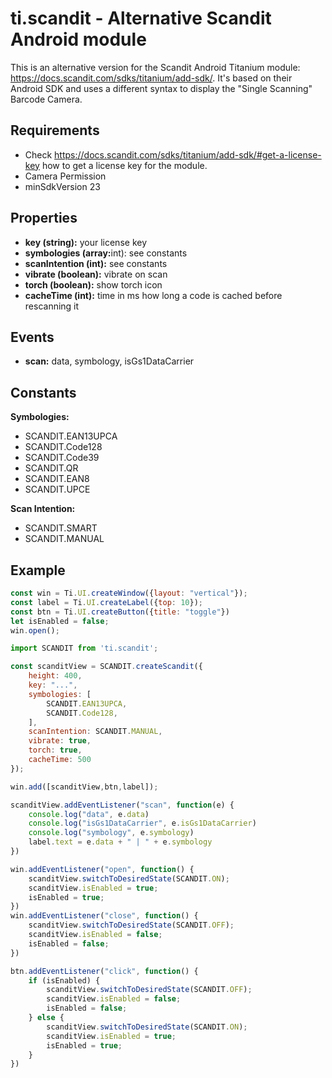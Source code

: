 # ti.scandit - Alternative Scandit Android module

This is an alternative version for the Scandit Android Titanium module: <https://docs.scandit.com/sdks/titanium/add-sdk/>.
It's based on their Android SDK and uses a different syntax to display the "Single Scanning" Barcode Camera.

## Requirements

* Check <https://docs.scandit.com/sdks/titanium/add-sdk/#get-a-license-key> how to get a license key for the module.
* Camera Permission
* minSdkVersion 23

## Properties

-   <b>key (string):</b> your license key
-   <b>symbologies (array:</b>int): see constants
-   <b>scanIntention (int):</b> see constants
-   <b>vibrate (boolean):</b> vibrate on scan
-   <b>torch (boolean):</b> show torch icon
-   <b>cacheTime (int):</b> time in ms how long a code is cached before rescanning it

## Events

-   <b>scan:</b> data, symbology, isGs1DataCarrier

## Constants

<b>Symbologies:</b>

-   SCANDIT.EAN13UPCA
-   SCANDIT.Code128
-   SCANDIT.Code39
-   SCANDIT.QR
-   SCANDIT.EAN8
-   SCANDIT.UPCE

<b>Scan Intention:</b>

-   SCANDIT.SMART
-   SCANDIT.MANUAL

## Example

```js
const win = Ti.UI.createWindow({layout: "vertical"});
const label = Ti.UI.createLabel({top: 10});
const btn = Ti.UI.createButton({title: "toggle"})
let isEnabled = false;
win.open();

import SCANDIT from 'ti.scandit';

const scanditView = SCANDIT.createScandit({
	height: 400,
	key: "...",
	symbologies: [
		SCANDIT.EAN13UPCA,
		SCANDIT.Code128,
	],
	scanIntention: SCANDIT.MANUAL,
	vibrate: true,
	torch: true,
	cacheTime: 500
});

win.add([scanditView,btn,label]);

scanditView.addEventListener("scan", function(e) {
	console.log("data", e.data)
	console.log("isGs1DataCarrier", e.isGs1DataCarrier)
	console.log("symbology", e.symbology)
	label.text = e.data + " | " + e.symbology
})

win.addEventListener("open", function() {
	scanditView.switchToDesiredState(SCANDIT.ON);
	scanditView.isEnabled = true;
	isEnabled = true;
})
win.addEventListener("close", function() {
	scanditView.switchToDesiredState(SCANDIT.OFF);
	scanditView.isEnabled = false;
	isEnabled = false;
})

btn.addEventListener("click", function() {
	if (isEnabled) {
		scanditView.switchToDesiredState(SCANDIT.OFF);
		scanditView.isEnabled = false;
		isEnabled = false;
	} else {
		scanditView.switchToDesiredState(SCANDIT.ON);
		scanditView.isEnabled = true;
		isEnabled = true;
	}
})
```
